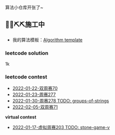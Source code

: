 算法小仓库开张了~


##  **🧱🧱⛏️⛏️施工中**

- 我的算法模板：[Algorithm template](https://fengwei2002.notion.site/fengwei2002/algorithm-template-2ed2f53326b049b8945f6119c83874be)

### leetcode solution

1k

### leetcode contest

- [2022-01-22-双周赛70](https://github.com/fengwei2002/Algorithm/blob/main/LeetCodeContest/2022-01-22-70%E5%8F%8C%E5%91%A8%E8%B5%9B-1.md)
- [2022-01-23-周赛277](https://github.com/fengwei2002/Algorithm/blob/main/LeetCodeContest/2022-01-23-277%E5%91%A8%E8%B5%9B-3.md)
- [2022-01-30-周赛278 TODO: groups-of-strings](https://github.com/fengwei2002/Algorithm/blob/main/LeetCodeContest/2022-01-30-278%E5%91%A8%E8%B5%9B-2.5.md)
- [2022-02-05-双周赛71](https://github.com/fengwei2002/Algorithm/blob/main/LeetCodeContest/2022-02-05-71%E5%8F%8C%E5%91%A8%E8%B5%9B-2.md)


**virtual contest**

- [2022-01-17-虚拟周赛203 TODO: stone-game-v](https://github.com/fengwei2002/Algorithm/blob/main/LeetCodeContest/2022-01-17-%E8%99%9A%E6%8B%9F203.md)